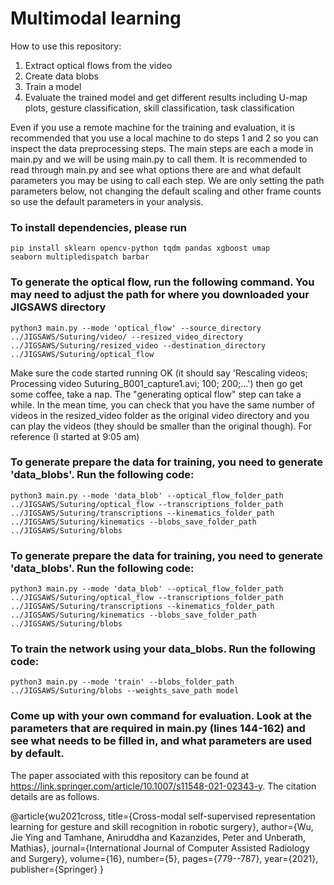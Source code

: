 # Multimodal learning

How to use this repository:
1) Extract optical flows from the video
2) Create data blobs
2) Train a model 
3) Evaluate the trained model and get different results including U-map plots, gesture classification, skill classification, task classification

Even if you use a remote machine for the training and evaluation, it is recommended that you use a local machine to do steps 1 and 2 so you can inspect the data preprocessing steps. The main steps are each a mode in main.py and we will be using main.py to call them. It is recommended to read through main.py and see what options there are and what default parameters you may be using to call each step. We are only setting the path parameters below, not changing the default scaling and other frame counts so use the default parameters in your analysis. 

### To install dependencies, please run

<code>pip install sklearn opencv-python tqdm pandas xgboost umap seaborn multipledispatch barbar</code>

### To generate the optical flow, run the following command. You may need to adjust the path for where you downloaded your JIGSAWS directory

<code>python3 main.py --mode 'optical_flow' --source_directory ../JIGSAWS/Suturing/video/ --resized_video_directory ../JIGSAWS/Suturing/resized_video --destination_directory ../JIGSAWS/Suturing/optical_flow  </code> 

Make sure the code started running OK (it should say 'Rescaling videos; Processing video Suturing_B001_capture1.avi; 100; 200;...') then go get some coffee, take a nap. The "generating optical flow" step can take a while. In the mean time, you can check that you have the same number of videos in the resized_video folder as the original video directory and you can play the videos (they should be smaller than the original though). For reference (I started at 9:05 am)

### To generate prepare the data for training, you need to generate 'data_blobs'. Run the following code:  

<code>python3 main.py --mode 'data_blob' --optical_flow_folder_path ../JIGSAWS/Suturing/optical_flow --transcriptions_folder_path ../JIGSAWS/Suturing/transcriptions --kinematics_folder_path ../JIGSAWS/Suturing/kinematics --blobs_save_folder_path ../JIGSAWS/Suturing/blobs </code> 

### To generate prepare the data for training, you need to generate 'data_blobs'. Run the following code:  

<code>python3 main.py --mode 'data_blob' --optical_flow_folder_path ../JIGSAWS/Suturing/optical_flow --transcriptions_folder_path ../JIGSAWS/Suturing/transcriptions --kinematics_folder_path ../JIGSAWS/Suturing/kinematics --blobs_save_folder_path ../JIGSAWS/Suturing/blobs </code> 

### To train the network using your data_blobs. Run the following code:  

<code>python3 main.py --mode 'train' --blobs_folder_path ../JIGSAWS/Suturing/blobs --weights_save_path model </code> 

### Come up with your own command for evaluation. Look at the parameters that are required in main.py (lines 144-162) and see what needs to be filled in, and what parameters are used by default. 


The paper associated with this repository can be found at https://link.springer.com/article/10.1007/s11548-021-02343-y. The citation details are as follows.

@article{wu2021cross,
  title={Cross-modal self-supervised representation learning for gesture and skill recognition in robotic surgery},
  author={Wu, Jie Ying and Tamhane, Aniruddha and Kazanzides, Peter and Unberath, Mathias},
  journal={International Journal of Computer Assisted Radiology and Surgery},
  volume={16},
  number={5},
  pages={779--787},
  year={2021},
  publisher={Springer}
}

